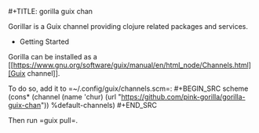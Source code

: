 #+TITLE: gorilla guix chan

Gorillar is a Guix channel providing clojure related packages and services.

* Getting Started

Gorilla can be installed as a [[https://www.gnu.org/software/guix/manual/en/html_node/Channels.html][Guix channel]].

To do so, add it to =~/.config/guix/channels.scm=: 
#+BEGIN_SRC scheme
  (cons*
    (channel
      (name 'chur)
      (url "https://github.com/pink-gorilla/gorilla-guix-chan"))
    %default-channels)
#+END_SRC

Then run =guix pull=.
